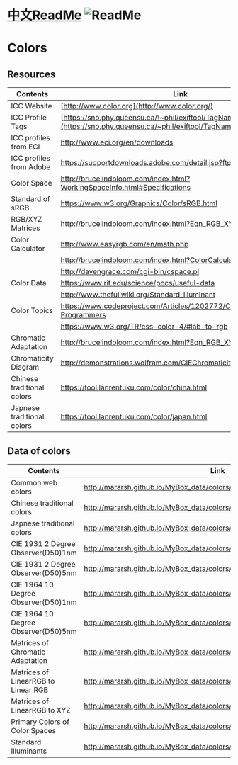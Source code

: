 # [中文ReadMe](https://github.com/Mararsh/MyBox_data/tree/master/colors)  ![ReadMe](https://mararsh.github.io/MyBox_data/iconGo.png)   

# Colors

## Resources
| Contents | Link |    
| --- | --- |   
| ICC Website             | [http://www.color.org](http://www.color.org/)                                                                                               |
| ICC Profile Tags        | [https://sno.phy.queensu.ca/\~phil/exiftool/TagNames/ICC_Profile.html](https://sno.phy.queensu.ca/~phil/exiftool/TagNames/ICC_Profile.html) |
| ICC profiles from ECI   | <http://www.eci.org/en/downloads>                                                                                                           |
| ICC profiles from Adobe | <https://supportdownloads.adobe.com/detail.jsp?ftpID=3680>                                                                                  |
| Color Space             | <http://brucelindbloom.com/index.html?WorkingSpaceInfo.html#Specifications>                                                                 |
| Standard of sRGB        | <https://www.w3.org/Graphics/Color/sRGB.html>                                                                                               |
| RGB/XYZ Matrices        | <http://brucelindbloom.com/index.html?Eqn_RGB_XYZ_Matrix.html>                                                                              |
| Color Calculator        | <http://www.easyrgb.com/en/math.php>                                                                                                        |
|                         | <http://brucelindbloom.com/index.html?ColorCalculator.html>                                                                                 |
|                         | <http://davengrace.com/cgi-bin/cspace.pl>                                                                                                   |
| Color Data              | <https://www.rit.edu/science/pocs/useful-data>                                                                                              |
|                         | <http://www.thefullwiki.org/Standard_illuminant>                                                                                            |
| Color Topics            | <https://www.codeproject.com/Articles/1202772/Color-Topics-for-Programmers>                                                                 |
|                         | <https://www.w3.org/TR/css-color-4/#lab-to-rgb>                                                                                             |
| Chromatic Adaptation    | <http://brucelindbloom.com/index.html?Eqn_RGB_XYZ_Matrix.html>                                                                              |
| Chromaticity Diagram    | <http://demonstrations.wolfram.com/CIEChromaticityDiagram/>                                                                                 |
| Chinese traditional colors | https://tool.lanrentuku.com/color/china.html |       
| Japnese traditional colors | https://tool.lanrentuku.com/color/japan.html |       

## Data of colors

| Contents | Link |    
| --- | --- |   
| Common web colors | http://mararsh.github.io/MyBox_data/colors/WebColors.html |       
| Chinese traditional colors | http://mararsh.github.io/MyBox_data/colors/ChineseColors.html |       
| Japnese traditional colors | http://mararsh.github.io/MyBox_data/colors/JapaneseColors.html |         
| CIE 1931 2 Degree Observer(D50)1nm | http://mararsh.github.io/MyBox_data/colors/CIE1931Observer2Degree1nm.txt |         
| CIE 1931 2 Degree Observer(D50)5nm | http://mararsh.github.io/MyBox_data/colors/CIE1931Observer2Degree5nm.txt |         
| CIE 1964 10 Degree Observer(D50)1nm | http://mararsh.github.io/MyBox_data/colors/CIE1964Observer10Degree1nm.txt |         
| CIE 1964 10 Degree Observer(D50)5nm | http://mararsh.github.io/MyBox_data/colors/CIE1964Observer10Degree5nm.txt |  
| Matrices of Chromatic Adaptation | http://mararsh.github.io/MyBox_data/colors/ChromaticAdaptationMatrices.txt |         
| Matrices of LinearRGB to Linear RGB | http://mararsh.github.io/MyBox_data/colors/LinearRGB2RGBMatrix.txt |         
| Matrices of  LinearRGB to XYZ | http://mararsh.github.io/MyBox_data/colors/LinearRGB2XYZMatrix.txt |         
| Primary Colors of Color Spaces | http://mararsh.github.io/MyBox_data/colors/RGBColorSpaces.txt |         
| Standard Illuminants | http://mararsh.github.io/MyBox_data/colors/StandardIlluminants.txt |         


